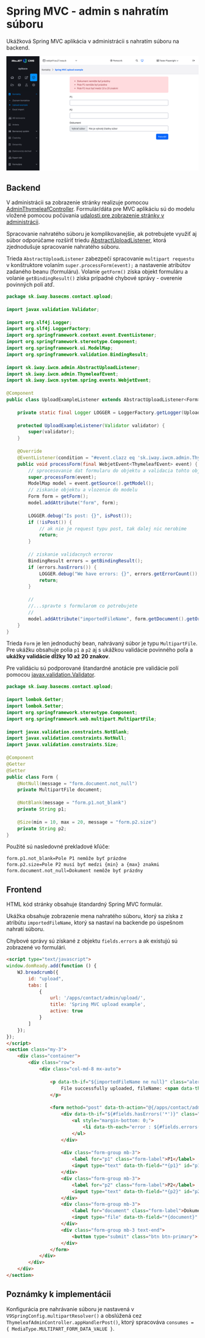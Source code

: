 # Spring MVC - admin s nahratím súboru

Ukážková Spring MVC aplikácia v administrácii s nahratím súboru na backend.

![](admin-upload.png)

## Backend

V administrácii sa zobrazenie stránky realizuje pomocou [AdminThymeleafController](../../developer/frameworks/README.md). Formulár/dáta pre MVC aplikáciu sú do modelu vložené pomocou počúvania [udalosti pre zobrazenie stránky v administrácii](../../developer/frameworks/thymeleaf.md#vloženie-vlastných-objektov-do-modelu).

Spracovanie nahratého súboru je komplikovanejšie, ak potrebujete využiť aj súbor odporúčame rozšíriť triedu [AbstractUploadListener](../../developer/javadoc/sk/iway/iwcm/admin/AbstractUploadListener.html), ktorá zjednodušuje spracovanie nahratého súboru.

Trieda ```AbstractUploadListener``` zabezpečí spracovanie ```multipart requestu``` v konštruktore volaním ```super.processForm(event);``` a nastavenie atribútov zadaného beanu (formuláru). Volanie ```getForm()``` získa objekt formuláru a volanie ```getBindingResult()``` získa prípadné chybové správy - overenie povinných polí atď.

```java
package sk.iway.basecms.contact.upload;

import javax.validation.Validator;

import org.slf4j.Logger;
import org.slf4j.LoggerFactory;
import org.springframework.context.event.EventListener;
import org.springframework.stereotype.Component;
import org.springframework.ui.ModelMap;
import org.springframework.validation.BindingResult;

import sk.iway.iwcm.admin.AbstractUploadListener;
import sk.iway.iwcm.admin.ThymeleafEvent;
import sk.iway.iwcm.system.spring.events.WebjetEvent;

@Component
public class UploadExampleListener extends AbstractUploadListener<Form> {

    private static final Logger LOGGER = LoggerFactory.getLogger(UploadExampleListener.class);

    protected UploadExampleListener(Validator validator) {
        super(validator);
    }

    @Override
    @EventListener(condition = "#event.clazz eq 'sk.iway.iwcm.admin.ThymeleafEvent' && event.source.page=='contact' && event.source.subpage=='upload'")
    public void processForm(final WebjetEvent<ThymeleafEvent> event) {
        // sprocesovanie dat formularu do objektu a validacia tohto objektu
        super.processForm(event);
        ModelMap model = event.getSource().getModel();
        // ziskanie objektu a vlozenie do modelu
        Form form = getForm();
        model.addAttribute("form", form);

        LOGGER.debug("Is post: {}", isPost());
        if (!isPost()) {
            // ak nie je request typu post, tak dalej nic nerobime
            return;
        }

        // ziskanie validacnych errorov
        BindingResult errors = getBindingResult();
        if (errors.hasErrors()) {
            LOGGER.debug("We have errors: {}", errors.getErrorCount());
            return;
        }

        //
        //...spravte s formularom co potrebujete
        //
        model.addAttribute("importedFileName", form.getDocument().getOriginalFilename());
    }
}
```

Trieda ```Form``` je len jednoduchý bean, nahrávaný súbor je typu ```MultipartFile```. Pre ukážku obsahuje polia ```p1``` a ```p2``` aj s ukážkou validácie povinného poľa a **ukážky validácie dĺžky 10 až 20 znakov**.

Pre validáciu sú podporované štandardné anotácie pre validácie polí pomocou [javax.validation.Validator](https://www.baeldung.com/javax-validation).

```java
package sk.iway.basecms.contact.upload;

import lombok.Getter;
import lombok.Setter;
import org.springframework.stereotype.Component;
import org.springframework.web.multipart.MultipartFile;

import javax.validation.constraints.NotBlank;
import javax.validation.constraints.NotNull;
import javax.validation.constraints.Size;

@Component
@Getter
@Setter
public class Form {
    @NotNull(message = "form.document.not_null")
    private MultipartFile document;

    @NotBlank(message = "form.p1.not_blank")
    private String p1;

    @Size(min = 10, max = 20, message = "form.p2.size")
    private String p2;
}
```

Použité sú nasledovné prekladové kľúče:

```
form.p1.not_blank=Pole P1 nemôže byť prázdne
form.p2.size=Pole P2 musí byť medzi {min} a {max} znakmi
form.document.not_null=Dokument nemôže byť prázdny
```

## Frontend

HTML kód stránky obsahuje štandardný Spring MVC formulár.

Ukážka obsahuje zobrazenie mena nahratého súboru, ktorý sa získa z atribútu ```importedFileName```, ktorý sa nastaví na backende po úspešnom nahratí súboru.

Chybové správy sú získané z objektu ```fields.errors``` a ak existujú sú zobrazené vo formulári.

```html
<script type="text/javascript">
window.domReady.add(function () {
    WJ.breadcrumb({
        id: "upload",
        tabs: [
            {
                url: '/apps/contact/admin/upload/',
                title: 'Spring MVC upload example',
                active: true
            }
        ]
    });
});
</script>
<section class="my-3">
    <div class="container">
        <div class="row">
            <div class="col-md-8 mx-auto">

                <p data-th-if="${importedFileName ne null}" class="alert alert-success">
                    File successfully uploaded, fileName: <span data-th-text="${importedFileName}"></span>
                </p>

                <form method="post" data-th-action="@{/apps/contact/admin/upload/}" data-th-object="${form}" enctype="multipart/form-data">
                    <div data-th-if="${#fields.hasErrors('*')}" class="alert alert-danger">
                        <ul style="margin-bottom: 0;">
                            <li data-th-each="error : ${#fields.errors('*')}" data-th-text="${error}">error</li>
                        </ul>
                    </div>

                    <div class="form-group mb-3">
                        <label for="p1" class="form-label">P1</label>
                        <input type="text" data-th-field="*{p1}" id="p1" class="form-control">
                    </div>
                    <div class="form-group mb-3">
                        <label for="p2" class="form-label">P2</label>
                        <input type="text" data-th-field="*{p2}" id="p2" class="form-control">
                    </div>
                    <div class="form-group mb-3">
                        <label for="document" class="form-label">Dokument</label>
                        <input type="file" data-th-field="*{document}" id="document" class="form-control">
                    </div>
                    <div class="form-group mb-3 text-end">
                        <button type="submit" class="btn btn-primary">[[#{button.submit}]]</button>
                    </div>
                </form>
            </div>
        </div>
    </div>
</section>
```

## Poznámky k implementácii

Konfigurácia pre nahrávanie súboru je nastavená v ```V9SpringConfig.multipartResolver()``` a obslúžená cez ```ThymeleafAdminController.appHandlerPost()```, ktorý spracováva ```consumes = { MediaType.MULTIPART_FORM_DATA_VALUE }```.